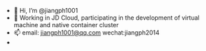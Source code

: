 - 👋 Hi, I’m @jiangph1001
- 👀 Working in JD Cloud, participating in the development of virtual machine and native container cluster
- 📫 email: jiangph1001@qq.com   wechat:jiangph2014
- 

<!---
jiangph1001/jiangph1001 is a ✨ special ✨ repository because its `README.md` (this file) appears on your GitHub profile.
You can click the Preview link to take a look at your changes.
--->
